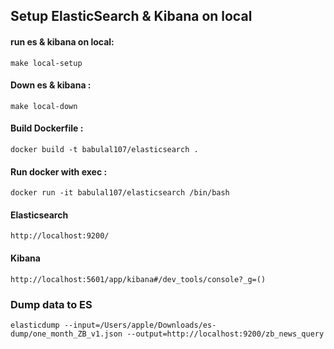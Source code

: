 ## Setup ElasticSearch & Kibana on local


#### run es & kibana on local:
``
make local-setup
``

#### Down es & kibana :
``
make local-down
``

#### Build Dockerfile :
`docker build -t babulal107/elasticsearch .`

#### Run docker with exec :
`docker run -it babulal107/elasticsearch /bin/bash`

#### Elasticsearch
`http://localhost:9200/`

#### Kibana
`http://localhost:5601/app/kibana#/dev_tools/console?_g=()`

### Dump data to ES
`elasticdump
--input=/Users/apple/Downloads/es-dump/one_month_ZB_v1.json
--output=http://localhost:9200/zb_news_query`